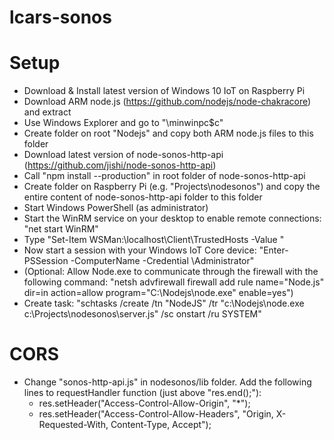 # lcars-sonos

# Setup
- Download & Install latest version of Windows 10 IoT on Raspberry Pi
- Download ARM node.js (https://github.com/nodejs/node-chakracore) and extract
- Use Windows Explorer and go to "\\minwinpc\$c"
- Create folder on root "Nodejs" and copy both ARM node.js files to this folder
- Download latest version of node-sonos-http-api (https://github.com/jishi/node-sonos-http-api)
- Call "npm install --production" in root folder of node-sonos-http-api
- Create folder on Raspberry Pi (e.g. "Projects\nodesonos") and copy the entire content of node-sonos-http-api folder to this folder
- Start Windows PowerShell (as administrator)
- Start the WinRM service on your desktop to enable remote connections: "net start WinRM"
- Type "Set-Item WSMan:\localhost\Client\TrustedHosts -Value <machine-name or IP Address>"
- Now start a session with your Windows IoT Core device: "Enter-PSSession -ComputerName <machine-name or IP Address> -Credential <machine-name or IP Address or localhost>\Administrator"
- (Optional: Allow Node.exe to communicate through the firewall with the following command: "netsh advfirewall firewall add rule name="Node.js" dir=in action=allow program="C:\Nodejs\node.exe" enable=yes")
- Create task: "schtasks /create /tn "NodeJS" /tr "c:\Nodejs\node.exe c:\Projects\nodesonos\server.js" /sc onstart /ru SYSTEM"

# CORS
- Change "sonos-http-api.js" in nodesonos/lib folder. Add the following lines to requestHandler function (just above "res.end();"):
    - res.setHeader("Access-Control-Allow-Origin", "*");
    - res.setHeader("Access-Control-Allow-Headers", "Origin, X-Requested-With, Content-Type, Accept");